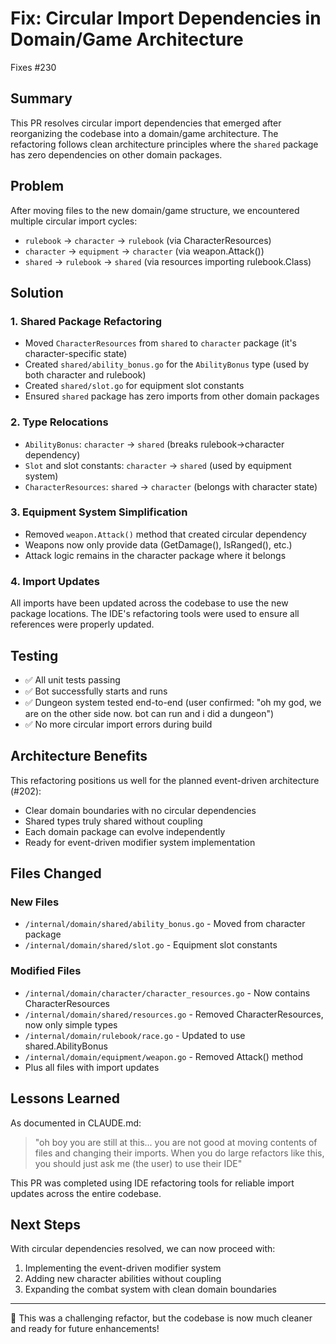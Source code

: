 # Fix: Circular Import Dependencies in Domain/Game Architecture

Fixes #230

## Summary

This PR resolves circular import dependencies that emerged after reorganizing the codebase into a domain/game architecture. The refactoring follows clean architecture principles where the `shared` package has zero dependencies on other domain packages.

## Problem

After moving files to the new domain/game structure, we encountered multiple circular import cycles:
- `rulebook` → `character` → `rulebook` (via CharacterResources)
- `character` → `equipment` → `character` (via weapon.Attack())
- `shared` → `rulebook` → `shared` (via resources importing rulebook.Class)

## Solution

### 1. **Shared Package Refactoring**
- Moved `CharacterResources` from `shared` to `character` package (it's character-specific state)
- Created `shared/ability_bonus.go` for the `AbilityBonus` type (used by both character and rulebook)
- Created `shared/slot.go` for equipment slot constants
- Ensured `shared` package has zero imports from other domain packages

### 2. **Type Relocations**
- `AbilityBonus`: `character` → `shared` (breaks rulebook→character dependency)
- `Slot` and slot constants: `character` → `shared` (used by equipment system)
- `CharacterResources`: `shared` → `character` (belongs with character state)

### 3. **Equipment System Simplification**
- Removed `weapon.Attack()` method that created circular dependency
- Weapons now only provide data (GetDamage(), IsRanged(), etc.)
- Attack logic remains in the character package where it belongs

### 4. **Import Updates**
All imports have been updated across the codebase to use the new package locations. The IDE's refactoring tools were used to ensure all references were properly updated.

## Testing

- ✅ All unit tests passing
- ✅ Bot successfully starts and runs
- ✅ Dungeon system tested end-to-end (user confirmed: "oh my god, we are on the other side now. bot can run and i did a dungeon")
- ✅ No more circular import errors during build

## Architecture Benefits

This refactoring positions us well for the planned event-driven architecture (#202):
- Clear domain boundaries with no circular dependencies
- Shared types truly shared without coupling
- Each domain package can evolve independently
- Ready for event-driven modifier system implementation

## Files Changed

### New Files
- `/internal/domain/shared/ability_bonus.go` - Moved from character package
- `/internal/domain/shared/slot.go` - Equipment slot constants

### Modified Files
- `/internal/domain/character/character_resources.go` - Now contains CharacterResources
- `/internal/domain/shared/resources.go` - Removed CharacterResources, now only simple types
- `/internal/domain/rulebook/race.go` - Updated to use shared.AbilityBonus
- `/internal/domain/equipment/weapon.go` - Removed Attack() method
- Plus all files with import updates

## Lessons Learned

As documented in CLAUDE.md:
> "oh boy you are still at this... you are not good at moving contents of files and changing their imports. When you do large refactors like this, you should just ask me (the user) to use their IDE"

This PR was completed using IDE refactoring tools for reliable import updates across the entire codebase.

## Next Steps

With circular dependencies resolved, we can now proceed with:
1. Implementing the event-driven modifier system
2. Adding new character abilities without coupling
3. Expanding the combat system with clean domain boundaries

---

🎉 This was a challenging refactor, but the codebase is now much cleaner and ready for future enhancements!